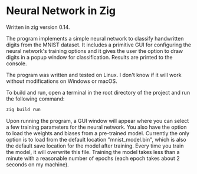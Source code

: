 # Neural Network in Zig #

Written in zig version 0.14.

The program implements a simple neural network to classify handwritten digits from the MNIST dataset. It includes a primitive GUI for configuring the neural network's training options and it gives the user the option to draw digits in a popup window for classification. Results are printed to the console.

The program was written and tested on Linux. I don't know if it will work without modifications on Windows or macOS.

To build and run, open a terminal in the root directory of the project and run the following command:

```bash
zig build run
```

Upon running the program, a GUI window will appear where you can select a few training parameters for the neural network. You also have the option to load the weights and biases from a pre-trained model. Currently the only option is to load from the default location "mnist_model.bin", which is also the default save location for the model after training. Every time you train the model, it will overwrite this file. Training the model takes less than a minute with a reasonable number of epochs (each epoch takes about 2 seconds on my machine).
